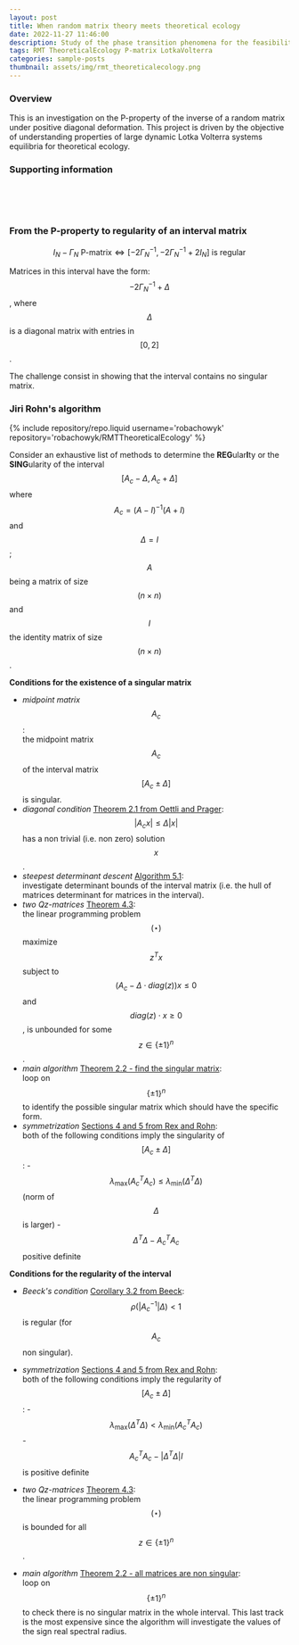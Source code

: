 ```yaml
---
layout: post
title: When random matrix theory meets theoretical ecology
date: 2022-11-27 11:46:00
description: Study of the phase transition phenomena for the feasibility, Volterra Lyapunov stability and P-property in Lotka Volterra models
tags: RMT TheoreticalEcology P-matrix LotkaVolterra
categories: sample-posts
thumbnail: assets/img/rmt_theoreticalecology.png
---
```


### Overview

This is an investigation on the P-property of the inverse of a random matrix under positive diagonal deformation. This project is driven by the objective of understanding properties of large dynamic Lotka Volterra systems equilibria for
theoretical ecology.

### Supporting information

<br>
<div style="margin-left: 30px;">
  <a href="/assets/pdf/RMTreport.pdf" target="_blank" rel="noopener noreferrer">
    <i class="fa-solid fa-file-pen" title="Report" style="font-size: 74px;"></i>
  </a> 
</div>
<br>
<div style="margin-left: 30px;">
  <a href="/assets/pdf/RMTprez.pdf" target="_blank" rel="noopener noreferrer">
    <i class="fa-solid fa-file-image" title="Slides" style="font-size: 74px;"></i>
  </a> 
</div>
<br>

### From the P-property to regularity of an interval matrix

$$I_N - \Gamma_N \text{ P-matrix} \iff \left[ -2 {\Gamma_N}^{-1}, -2 {\Gamma_N}^{-1} + 2 I_N \right] \text{ is regular}$$

Matrices in this interval have the form: $$-2 {\Gamma_N}^{-1} + \Delta$$, where $$\Delta$$ is a diagonal matrix with entries in $$[0,2]$$.

The challenge consist in showing that the interval contains no singular matrix.

### Jiri Rohn's algorithm

<div class="repositories d-flex flex-wrap flex-md-row flex-column justify-content-between align-items-center">
    {% include repository/repo.liquid username='robachowyk' repository='robachowyk/RMTTheoreticalEcology' %}
</div>

Consider an exhaustive list of methods to determine the **REG**ular**I**ty or the **SING**ularity of the interval $$[A_c - \Delta, A_c + \Delta]$$ where $$A_c = (A - I)^{-1} (A + I)$$ and $$\Delta = I$$; $$A$$ being a matrix of size $$(n \times n)$$ and $$I$$ the identity matrix of size $$(n \times n)$$.

**Conditions for the existence of a singular matrix**

- _midpoint matrix_ $$A_c$$:
  <br>
  the midpoint matrix $$A_c$$ of the interval matrix $$[A_c \pm \Delta]$$ is singular.
- _diagonal condition_ [Theorem 2.1 from Oettli and Prager](https://doi.org/10.1137/S0895479896310743):
  <br>
  $$|A_c x| \leq \Delta |x|$$ has a non trivial (i.e. non zero) solution $$x$$.
- _steepest determinant descent_ [Algorithm 5.1](<https://doi.org/10.1016/0024-3795(89)90004-9>):
  <br>
  investigate determinant bounds of the interval matrix (i.e. the hull of matrices determinant for matrices in the interval).
- _two Qz-matrices_ [Theorem 4.3](https://doi.org/10.1137/S0895479896313978):
  <br>
  the linear programming problem $$(\star)$$ maximize $$z^T x$$ subject to $$(A_c - \Delta \cdot diag(z)) x \leq 0$$ and $$diag(z) \cdot x \geq 0$$, is unbounded for some $$z \in \{ \pm 1 \}^n$$.
- _main algorithm_ [Theorem 2.2 - find the singular matrix](https://doi.org/10.1137/0614007):
  <br>
  loop on $$\{ \pm 1 \}^n$$ to identify the possible singular matrix which should have the specific form.
- _symmetrization_ [Sections 4 and 5 from Rex and Rohn](https://doi.org/10.1137/S0895479896310743):
  <br>
  both of the following conditions imply the singularity of $$[A_c \pm \Delta]$$: - $$\lambda_{\max}({A_c}^T A_c) \leq \lambda_{\min}(\Delta^T \Delta)$$ (norm of $$\Delta$$ is larger) - $$\Delta^T \Delta - {A_c}^T A_c$$ positive definite

**Conditions for the regularity of the interval**

- _Beeck's condition_ [Corollary 3.2 from Beeck](https://doi.org/10.1137/S0895479896310743):
  <br>
  $$\rho (|{A_c}^{-1}| \Delta)<1$$ is regular (for $$A_c$$ non singular).

- _symmetrization_ [Sections 4 and 5 from Rex and Rohn](https://doi.org/10.1137/S0895479896310743):
  <br>
  both of the following conditions imply the regularity of $$[A_c \pm \Delta]$$: - $$\lambda_{\max}(\Delta^T \Delta) < \lambda_{\min}({A_c}^T A_c)$$ - $${A_c}^T A_c - | \Delta^T \Delta | I$$ is positive definite

- _two Qz-matrices_ [Theorem 4.3](https://doi.org/10.1137/S0895479896313978):
  <br>
  the linear programming problem $$(\star)$$ is bounded for all $$z \in \{ \pm 1 \}^n$$.

- _main algorithm_ [Theorem 2.2 - all matrices are non singular](https://doi.org/10.1137/0614007):
  <br>
  loop on $$\{ \pm 1 \}^n$$ to check there is no singular matrix in the whole interval. This last track is the most expensive since the algorithm will investigate the values of the sign real spectral radius.
